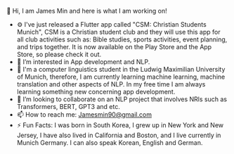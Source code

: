 👋 Hi, I am James Min and here is what I am working on!

- ⚙️  I've just released a Flutter app called "CSM: Christian Students Munich", CSM is a Christian student club and they will use this app for all club activities such as: Bible studies, sports activities, event planning, and trips together. It is now available on the Play Store and the App Store, so please check it out. 
- 👀 I’m interested in App development and NLP. 
- 🌱 I'm a computer linguistics student in the Ludwig Maximilian University of Munich, therefore, I am currently learning machine learning, machine translation and other aspects of NLP. In my free time I am always learning something new concerning app development. 
- 💞️ I’m looking to collaborate on an NLP project that involves NRls such as Transformers, BERT, GPT3 and etc.
- 📫 How to reach me: Jamesmin90@gmail.com
- ⚡ Fun Facts: I was born in South Korea, I grew up in New York and New Jersey, I have also lived in California and Boston, and I live currently in Munich Germany. I can also speak Korean, English and German.

<!---
Jamesmin90/Jamesmin90 is a ✨ special ✨ repository because its `README.md` (this file) appears on your GitHub profile.
You can click the Preview link to take a look at your changes.
--->
